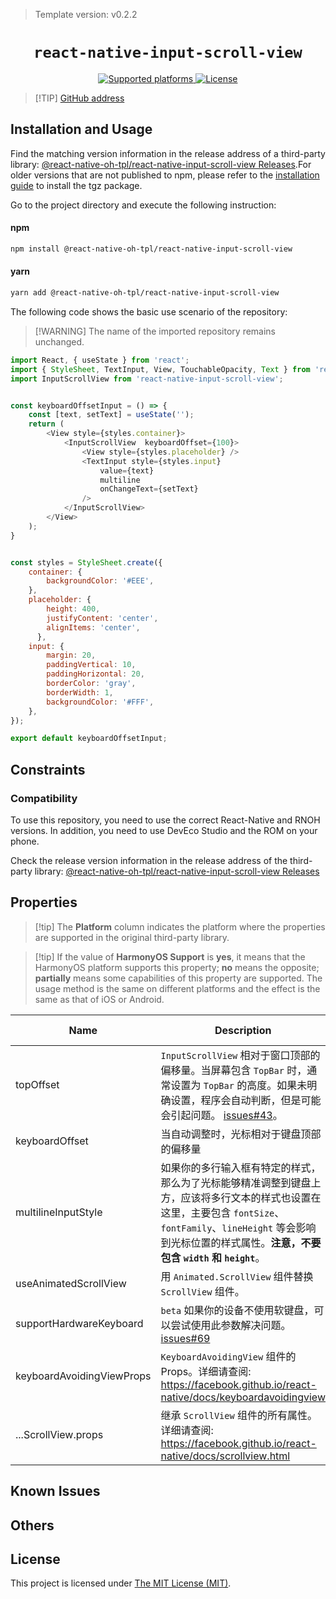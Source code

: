 > Template version: v0.2.2

<p align="center">
  <h1 align="center"> <code>react-native-input-scroll-view</code> </h1>
</p>
<p align="center">
    <a href=https://github.com/baijunjie/react-native-input-scroll-view>
        <img src="https://img.shields.io/badge/platforms-android%20|%20ios%20|%20harmony%20-lightgrey.svg" alt="Supported platforms" />
    </a>
    <a href="https://github.com/baijunjie/react-native-input-scroll-view/blob/master/LICENSE">
        <img src="https://img.shields.io/badge/license-MIT-green.svg" alt="License" />
        <!-- <img src="https://img.shields.io/badge/license-Apache-blue.svg" alt="License" /> -->
    </a>
</p>

> [!TIP] [GitHub address](https://github.com/react-native-oh-library/react-native-input-scroll-view)

## Installation and Usage

Find the matching version information in the release address of a third-party library: [@react-native-oh-tpl/react-native-input-scroll-view Releases](https://github.com/react-native-oh-library/react-native-input-scroll-view/releases).For older versions that are not published to npm, please refer to the [installation guide](/en/tgz-usage-en.md) to install the tgz package.

Go to the project directory and execute the following instruction:



#### **npm**

```bash
npm install @react-native-oh-tpl/react-native-input-scroll-view
```

#### **yarn**

```bash
yarn add @react-native-oh-tpl/react-native-input-scroll-view
```

The following code shows the basic use scenario of the repository:

> [!WARNING] The name of the imported repository remains unchanged.

```js
import React, { useState } from 'react';
import { StyleSheet, TextInput, View, TouchableOpacity, Text } from 'react-native';
import InputScrollView from 'react-native-input-scroll-view';


const keyboardOffsetInput = () => {
    const [text, setText] = useState('');
    return (
        <View style={styles.container}>
            <InputScrollView  keyboardOffset={100}>
                <View style={styles.placeholder} />
                <TextInput style={styles.input}
                    value={text}
                    multiline
                    onChangeText={setText}
                />
            </InputScrollView>
        </View>
    );
}


const styles = StyleSheet.create({
    container: {
        backgroundColor: '#EEE',
    },
    placeholder: {
        height: 400,
        justifyContent: 'center',
        alignItems: 'center',
      },
    input: {
        margin: 20,
        paddingVertical: 10,
        paddingHorizontal: 20,
        borderColor: 'gray',
        borderWidth: 1,
        backgroundColor: '#FFF',
    },
});

export default keyboardOffsetInput;
```

## Constraints

### Compatibility

To use this repository, you need to use the correct React-Native and RNOH versions. In addition, you need to use DevEco Studio and the ROM on your phone.

Check the release version information in the release address of the third-party library: [@react-native-oh-tpl/react-native-input-scroll-view Releases](https://github.com/react-native-oh-library/react-native-input-scroll-view/releases)

## Properties

> [!tip] The **Platform** column indicates the platform where the properties are supported in the original third-party library.

> [!tip] If the value of **HarmonyOS Support** is **yes**, it means that the HarmonyOS platform supports this property; **no** means the opposite; **partially** means some capabilities of this property are supported. The usage method is the same on different platforms and the effect is the same as that of iOS or Android.

| Name                      | **Description**                                              | Type   | Required | **Default** | Platform    | HarmonyOS Support |
| ------------------------- | ------------------------------------------------------------ | ------ | -------- | ----------- | ----------- | ----------------- |
| topOffset                 | `InputScrollView` 相对于窗口顶部的偏移量。当屏幕包含 `TopBar` 时，通常设置为 `TopBar` 的高度。如果未明确设置，程序会自动判断，但是可能会引起问题。 [issues#43](https://github.com/baijunjie/react-native-input-scroll-view/issues/43)。 | number | false    | undefined   | iOS/Android | yes               |
| keyboardOffset            | 当自动调整时，光标相对于键盘顶部的偏移量                     | number | false    | 40          | iOS/Android | yes               |
| multilineInputStyle       | 如果你的多行输入框有特定的样式，那么为了光标能够精准调整到键盘上方，应该将多行文本的样式也设置在这里，主要包含 `fontSize`、`fontFamily`、`lineHeight` 等会影响到光标位置的样式属性。**注意，不要包含 `width` 和 `height`**。 | Style  | false    | null        | iOS/Android | yes               |
| useAnimatedScrollView     | 用 `Animated.ScrollView` 组件替换 `ScrollView` 组件。        | bool   | false    | false       | iOS/Android | yes               |
| supportHardwareKeyboard   | `beta` 如果你的设备不使用软键盘，可以尝试使用此参数解决问题。 [issues#69](https://github.com/baijunjie/react-native-input-scroll-view/issues/69) | bool   | false    | false       | iOS/Android | yes               |
| keyboardAvoidingViewProps | `KeyboardAvoidingView` 组件的 Props。详细请查阅: https://facebook.github.io/react-native/docs/keyboardavoidingview | props  | false    | null        | iOS/Android | yes               |
| ...ScrollView.props       | 继承 `ScrollView` 组件的所有属性。详细请查阅: https://facebook.github.io/react-native/docs/scrollview.html | props  | false    |             | iOS/Android | yes               |

## Known Issues

## Others

## License

This project is licensed under [The MIT License (MIT)](https://github.com/baijunjie/react-native-input-scroll-view/blob/master/LICENSE).
